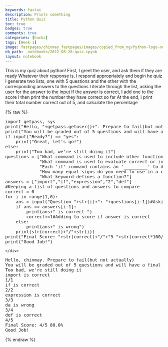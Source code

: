 ```yaml
---
keywords: fastai
description: Prints something
title: Python Quiz
toc: true 
badges: true
comments: true
categories: [hacks]
tags: [Week 1]
image: fastpages/chinmay_fastpages/images/copied_from_ng/Python-logo-notext.png
nb_path: _notebooks/2022-08-28-quiz.ipynb
layout: notebook
---
```


<!--
#################################################
### THIS FILE WAS AUTOGENERATED! DO NOT EDIT! ###
#################################################
# file to edit: _notebooks/2022-08-28-quiz.ipynb
-->

<div class="container" id="notebook-container">
        
<div class="cell border-box-sizing text_cell rendered"><div class="inner_cell">
<div class="text_cell_render border-box-sizing rendered_html">
<p>This is my quiz about python!
First, I greet the user, and ask them if they are ready
Whatever their response is, I respond appropriately and begin he quiz
I generate two lists, one with 5 questions and the other with the corresponding answers to the questions
I iterate through the list, asking the user for the answer to the input
If the answer is correct, I add one to the score
I then print the number they have correct so far
At the end, i print their total number correct out of 5, and calculate the percentage</p>

</div>
</div>
</div>
    {% raw %}
    
<div class="cell border-box-sizing code_cell rendered">
<div class="input">

<div class="inner_cell">
    <div class="input_area">
<div class=" highlight hl-ipython3"><pre><span></span><span class="kn">import</span> <span class="nn">getpass</span><span class="o">,</span> <span class="nn">sys</span>
<span class="nb">print</span><span class="p">(</span><span class="s2">&quot;Hello, &quot;</span><span class="o">+</span><span class="n">getpass</span><span class="o">.</span><span class="n">getuser</span><span class="p">()</span><span class="o">+</span><span class="s2">&quot;. Prepare to fail(but not actually)&quot;</span><span class="p">)</span>
<span class="nb">print</span><span class="p">(</span><span class="s2">&quot;You will be graded out of 5 questions and will have a final score out of 5 and a percentage&quot;</span><span class="p">)</span>
<span class="k">if</span> <span class="nb">input</span><span class="p">(</span><span class="s2">&quot;Ready?&quot;</span><span class="p">)</span> <span class="o">==</span> <span class="s2">&quot;yes&quot;</span><span class="p">:</span>
    <span class="nb">print</span><span class="p">(</span><span class="s2">&quot;Great, let&#39;s go!&quot;</span><span class="p">)</span>
<span class="k">else</span><span class="p">:</span>
    <span class="nb">print</span><span class="p">(</span><span class="s2">&quot;Too bad, we&#39;re still doing it&quot;</span><span class="p">)</span>
<span class="n">questions</span> <span class="o">=</span> <span class="p">[</span><span class="s2">&quot;What command is used to include other functions that were previously developed?&quot;</span><span class="p">,</span>
             <span class="s2">&quot;What command is used to evaluate correct or incorrect response in this example?&quot;</span><span class="p">,</span>
             <span class="s2">&quot;Each &#39;if&#39; command contains an &#39;_________&#39; to determine a true or false condition?&quot;</span><span class="p">,</span>
             <span class="s2">&quot;How many equal signs do you need to use in a comparison?&quot;</span><span class="p">,</span>
             <span class="s2">&quot;What keyword defines a function?&quot;</span><span class="p">]</span>
<span class="n">answers</span> <span class="o">=</span> <span class="p">[</span><span class="s2">&quot;import&quot;</span><span class="p">,</span><span class="s2">&quot;if&quot;</span><span class="p">,</span><span class="s2">&quot;expression&quot;</span><span class="p">,</span><span class="s2">&quot;2&quot;</span><span class="p">,</span><span class="s2">&quot;def&quot;</span><span class="p">]</span>
<span class="c1">#Keeping a list of questions and answers to compare  </span>
<span class="n">correct</span> <span class="o">=</span> <span class="mi">0</span>
<span class="k">for</span> <span class="n">i</span> <span class="ow">in</span> <span class="nb">range</span><span class="p">(</span><span class="mi">1</span><span class="p">,</span><span class="mi">6</span><span class="p">):</span>
    <span class="n">ans</span> <span class="o">=</span> <span class="nb">input</span><span class="p">(</span><span class="s2">&quot;Question &quot;</span><span class="o">+</span><span class="nb">str</span><span class="p">(</span><span class="n">i</span><span class="p">)</span><span class="o">+</span><span class="s2">&quot;: &quot;</span><span class="o">+</span><span class="n">questions</span><span class="p">[</span><span class="n">i</span><span class="o">-</span><span class="mi">1</span><span class="p">])</span><span class="c1">#Asking question to user</span>
    <span class="k">if</span> <span class="n">ans</span> <span class="o">==</span> <span class="n">answers</span><span class="p">[</span><span class="n">i</span><span class="o">-</span><span class="mi">1</span><span class="p">]:</span>
        <span class="nb">print</span><span class="p">(</span><span class="n">ans</span><span class="o">+</span><span class="s2">&quot; is correct &quot;</span><span class="p">)</span>
        <span class="n">correct</span><span class="o">+=</span><span class="mi">1</span><span class="c1">#Adding to score if answer is correct</span>
    <span class="k">else</span><span class="p">:</span>
        <span class="nb">print</span><span class="p">(</span><span class="n">ans</span><span class="o">+</span><span class="s2">&quot; is wrong&quot;</span><span class="p">)</span>
    <span class="nb">print</span><span class="p">(</span><span class="nb">str</span><span class="p">(</span><span class="n">correct</span><span class="p">)</span><span class="o">+</span><span class="s2">&quot;/&quot;</span><span class="o">+</span><span class="nb">str</span><span class="p">(</span><span class="n">i</span><span class="p">))</span>
<span class="nb">print</span><span class="p">(</span><span class="s2">&quot;Final Score: &quot;</span><span class="o">+</span><span class="nb">str</span><span class="p">(</span><span class="n">correct</span><span class="p">)</span><span class="o">+</span><span class="s2">&quot;/&quot;</span><span class="o">+</span><span class="s2">&quot;5 &quot;</span><span class="o">+</span><span class="nb">str</span><span class="p">(</span><span class="n">correct</span><span class="o">*</span><span class="mi">100</span><span class="o">/</span><span class="mi">5</span><span class="p">)</span><span class="o">+</span><span class="s2">&quot;%&quot;</span><span class="p">)</span><span class="c1">#Multipyling by 100 to get percentages</span>
<span class="nb">print</span><span class="p">(</span><span class="s2">&quot;Good Job!&quot;</span><span class="p">)</span>
</pre></div>

    </div>
</div>
</div>

<div class="output_wrapper">
<div class="output">

<div class="output_area">

<div class="output_subarea output_stream output_stdout output_text">
<pre>Hello, chinmay. Prepare to fail(but not actually)
You will be graded out of 5 questions and will have a final score out of 5 and a percentage
Too bad, we&#39;re still doing it
import is correct 
1/1
if is correct 
2/2
expression is correct 
3/3
da is wrong
3/4
def is correct 
4/5
Final Score: 4/5 80.0%
Good Job!
</pre>
</div>
</div>

</div>
</div>

</div>
    {% endraw %}

</div>
 


